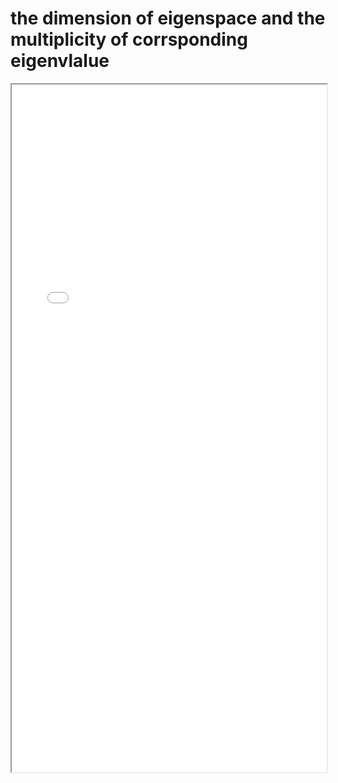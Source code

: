 # the dimension of eigenspace and the multiplicity of corrsponding eigenvlalue

<!--more-->
<iframe src="/pdf/dimension_eigenspace.pdf" height="1100px" width="100%"></iframe>

